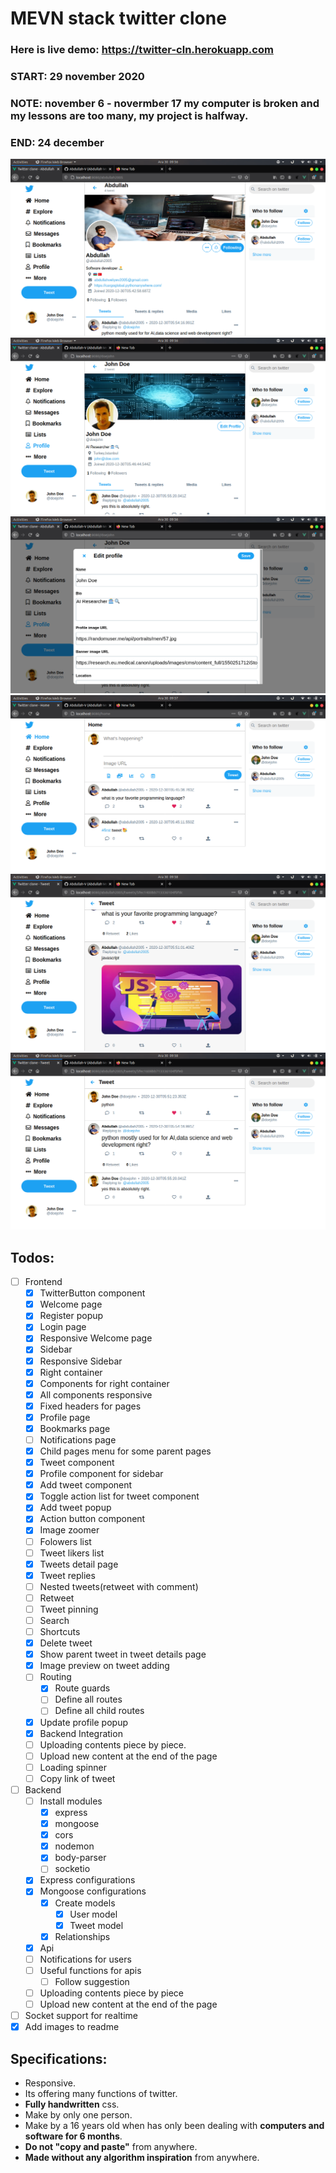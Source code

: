 # MEVN stack twitter clone
### Here is live demo: https://twitter-cln.herokuapp.com
### START: 29 november 2020
### NOTE: november 6 - novermber 17 my computer is broken and my lessons are too many, my project is halfway.
### END: 24 december
![alt text](https://github.com/Abdullah-V/MEVN-stack-twitter-clone/blob/master/images/Screenshot%20from%202020-12-30%2009-56-37.png)
![alt text](https://github.com/Abdullah-V/MEVN-stack-twitter-clone/blob/master/images/Screenshot%20from%202020-12-30%2009-56-45.png)
![alt text](https://github.com/Abdullah-V/MEVN-stack-twitter-clone/blob/master/images/Screenshot%20from%202020-12-30%2009-56-52.png)
![alt text](https://github.com/Abdullah-V/MEVN-stack-twitter-clone/blob/master/images/Screenshot%20from%202020-12-30%2009-57-04.png)
![alt text](https://github.com/Abdullah-V/MEVN-stack-twitter-clone/blob/master/images/Screenshot%20from%202020-12-30%2009-58-19.png)
![alt text](https://github.com/Abdullah-V/MEVN-stack-twitter-clone/blob/master/images/Screenshot%20from%202020-12-30%2009-58-51.png)
## Todos:
- [ ] Frontend
    - [x] TwitterButton component
    - [x] Welcome page
    - [x] Register popup
    - [x] Login page
    - [x] Responsive Welcome page
    - [x] Sidebar
    - [x] Responsive Sidebar
    - [x] Right container
    - [x] Components for right container
    - [x] All components responsive
    - [x] Fixed headers for pages
    - [x] Profile page
    - [x] Bookmarks page
    - [ ] Notifications page
    - [x] Child pages menu for some parent pages
    - [x] Tweet component
    - [x] Profile component for sidebar
    - [x] Add tweet component
    - [x] Toggle action list for tweet component
    - [x] Add tweet popup
    - [x] Action button component
    - [x] Image zoomer
    - [ ] Folowers list
    - [ ] Tweet likers list
    - [x] Tweets detail page
    - [x] Tweet replies
    - [ ] Nested tweets(retweet with comment)
    - [ ] Retweet
    - [ ] Tweet pinning
    - [ ] Search
    - [ ] Shortcuts
    - [x] Delete tweet
    - [x] Show parent tweet in tweet details page
    - [x] Image preview on tweet adding
    - [ ] Routing
        - [x] Route guards
        - [ ] Define all routes
        - [ ] Define all child routes
    - [x] Update profile popup
    - [x] Backend Integration
    - [ ] Uploading contents piece by piece.
    - [ ] Upload new content at the end of the page
    - [ ] Loading spinner
    - [ ] Copy link of tweet
- [ ] Backend
    - [ ] Install modules
        - [x] express
        - [x] mongoose
        - [x] cors
        - [x] nodemon
        - [x] body-parser
        - [ ] socketio
    - [x] Express configurations
    - [x] Mongoose configurations
        - [x] Create models
            - [x] User model
            - [x] Tweet model
        - [x] Relationships
    - [x] Api
    - [ ] Notifications for users
    - [ ] Useful functions for apis
        - [ ] Follow suggestion
    - [ ] Uploading contents piece by piece
    - [ ] Upload new content at the end of the page
- [ ] Socket support for realtime
- [x] Add images to readme
## Specifications:
* Responsive.
* Its offering many functions of twitter.
* **Fully handwritten** css.
* Make by only one person.
* Make by a 16 years old when has only been dealing with **computers and software for 6 months**.
* **Do not "copy and paste"** from anywhere.
* **Made without any algorithm inspiration** from anywhere.
